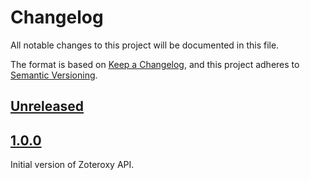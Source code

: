 # Changelog

All notable changes to this project will be documented in this file.

The format is based on [Keep a Changelog](https://keepachangelog.com/en/1.0.0/),
and this project adheres to [Semantic Versioning](https://semver.org/spec/v2.0.0.html).

## [Unreleased]

## [1.0.0]

Initial version of Zoteroxy API.

[Unreleased]: /../../compare/v1.0.0...develop
[1.0.0]: /../../tree/v1.0.0
